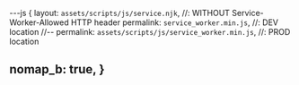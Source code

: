 ---js
{
  layout:    `assets/scripts/js/service.njk`,
  //: WITHOUT Service-Worker-Allowed HTTP header 
  permalink: `service_worker.min.js`,    //: DEV location
  //-- permalink: `assets/scripts/js/service_worker.min.js`,    //: PROD location

  nomap_b: true,
}
---
